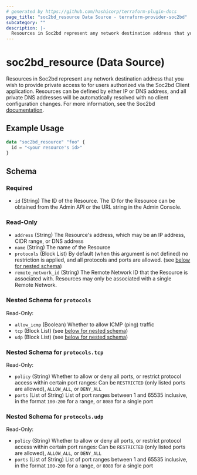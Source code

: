 ```yaml
---
# generated by https://github.com/hashicorp/terraform-plugin-docs
page_title: "soc2bd_resource Data Source - terraform-provider-soc2bd"
subcategory: ""
description: |-
  Resources in Soc2bd represent any network destination address that you wish to provide private access to for users authorized via the Soc2bd Client application. Resources can be defined by either IP or DNS address, and all private DNS addresses will be automatically resolved with no client configuration changes. For more information, see the Soc2bd documentation https://docs.soc2bd.com/docs/resources-and-access-nodes.
---
```


# soc2bd_resource (Data Source)

Resources in Soc2bd represent any network destination address that you wish to provide private access to for users authorized via the Soc2bd Client application. Resources can be defined by either IP or DNS address, and all private DNS addresses will be automatically resolved with no client configuration changes. For more information, see the Soc2bd [documentation](https://docs.soc2bd.com/docs/resources-and-access-nodes).

## Example Usage

```terraform
data "soc2bd_resource" "foo" {
  id = "<your resource's id>"
}
```

<!-- schema generated by tfplugindocs -->

## Schema

### Required

- `id` (String) The ID of the Resource. The ID for the Resource can be obtained from the Admin API or the URL string in the Admin Console.

### Read-Only

- `address` (String) The Resource's address, which may be an IP address, CIDR range, or DNS address
- `name` (String) The name of the Resource
- `protocols` (Block List) By default (when this argument is not defined) no restriction is applied, and all protocols and ports are allowed. (see [below for nested schema](#nestedblock--protocols))
- `remote_network_id` (String) The Remote Network ID that the Resource is associated with. Resources may only be associated with a single Remote Network.

<a id="nestedblock--protocols"></a>

### Nested Schema for `protocols`

Read-Only:

- `allow_icmp` (Boolean) Whether to allow ICMP (ping) traffic
- `tcp` (Block List) (see [below for nested schema](#nestedblock--protocols--tcp))
- `udp` (Block List) (see [below for nested schema](#nestedblock--protocols--udp))

<a id="nestedblock--protocols--tcp"></a>

### Nested Schema for `protocols.tcp`

Read-Only:

- `policy` (String) Whether to allow or deny all ports, or restrict protocol access within certain port ranges: Can be `RESTRICTED` (only listed ports are allowed), `ALLOW_ALL`, or `DENY_ALL`
- `ports` (List of String) List of port ranges between 1 and 65535 inclusive, in the format `100-200` for a range, or `8080` for a single port

<a id="nestedblock--protocols--udp"></a>

### Nested Schema for `protocols.udp`

Read-Only:

- `policy` (String) Whether to allow or deny all ports, or restrict protocol access within certain port ranges: Can be `RESTRICTED` (only listed ports are allowed), `ALLOW_ALL`, or `DENY_ALL`
- `ports` (List of String) List of port ranges between 1 and 65535 inclusive, in the format `100-200` for a range, or `8080` for a single port
